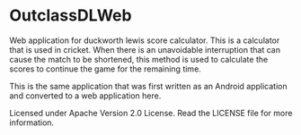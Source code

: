 # OutclassDLWeb
Web application for duckworth lewis score calculator. This is a calculator that is used in cricket. When there is an unavoidable interruption that can cause the match to be shortened, this method is used to calculate the scores to continue the game for the remaining time.

This is the same application that was first written as an Android application and converted to a web application here.

Licensed under Apache Version 2.0 License. Read the LICENSE file for more information.
